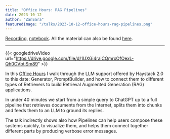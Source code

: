 ```yaml
---
title: "Office Hours: RAG Pipelines"
date: 2023-10-12
author: "ZanSara"
featuredImage: "/talks/2023-10-12-office-hours-rag-pipelines.png"
---
```


[Recording](https://drive.google.com/file/d/1UXGi4raiCQmrxOfOexL-Qh0CVbtiSm89/view?usp=drive_link), [notebook](https://gist.github.com/ZanSara/5975901eea972c126f8e1c2341686dfb). All the material can also be found [here](https://drive.google.com/drive/folders/17CIfoy6c4INs0O_X6YCa3CYXkjRvWm7X?usp=drive_link).

---

{{< googledriveVideo url="https://drive.google.com/file/d/1UXGi4raiCQmrxOfOexL-Qh0CVbtiSm89" >}}

In this [Office Hours](https://discord.com/invite/VBpFzsgRVF) I walk through the LLM support offered by Haystack 2.0 to this date: Generator, PromptBuilder, and how to connect them to different types of Retrievers to build Retrieval Augmented Generation (RAG) applications. 

In under 40 minutes we start from a simple query to ChatGPT up to a full pipeline that retrieves documents from the Internet, splits them into chunks and feeds them to an LLM to ground its replies.

The talk indirectly shows also how Pipelines can help users compose these systems quickly, to visualize them, and helps them connect together different parts by producing verbose error messages.